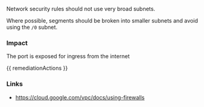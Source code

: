 
Network security rules should not use very broad subnets.

Where possible, segments should be broken into smaller subnets and avoid using the <code>/0</code> subnet.

### Impact
The port is exposed for ingress from the internet

<!-- DO NOT CHANGE -->
{{ remediationActions }}

### Links
- https://cloud.google.com/vpc/docs/using-firewalls


